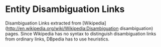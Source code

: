 # Entity Disambiguation Links
Disambiguation Links extracted from [Wikipedia](http://en.wikipedia.org/wiki/Wikipedia:Disambiguation disambiguation) pages. Since Wikipedia has no syntax to distinguish disambiguation links from ordinary links, DBpedia has to use heuristics. 

